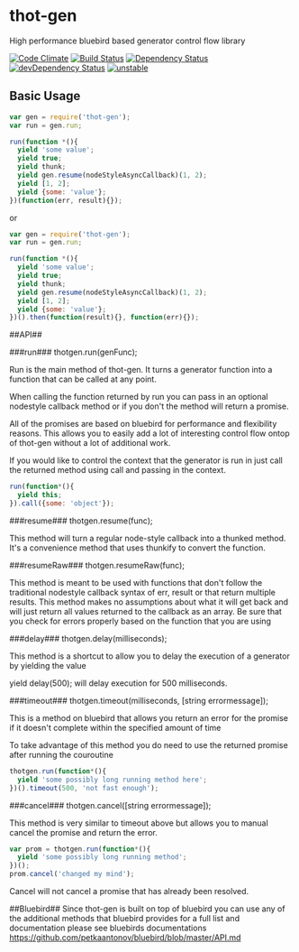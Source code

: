 thot-gen
========

High performance bluebird based generator control flow library

[![Code Climate](https://codeclimate.com/github/thotjs/thot-gen.png)](https://codeclimate.com/github/thotjs/thot-gen)
[![Build Status](https://travis-ci.org/thotjs/thot-gen.svg)](https://travis-ci.org/thotjs/thot-gen)
[![Dependency Status](https://david-dm.org/thotjs/thot-gen.svg)](https://david-dm.org/thotjs/thot-gen)
[![devDependency Status](https://david-dm.org/thotjs/thot-gen/dev-status.svg)](https://david-dm.org/thotjs/thot-gen#info=devDependencies)
[![unstable](http://badges.github.io/stability-badges/dist/unstable.svg)](http://github.com/badges/stability-badges)

Basic Usage
-------------

```javascript
var gen = require('thot-gen');
var run = gen.run;

run(function *(){
  yield 'some value';
  yield true;
  yield thunk;
  yield gen.resume(nodeStyleAsyncCallback)(1, 2);
  yield [1, 2];
  yield {some: 'value'};
})(function(err, result){});
```

or

```javascript
var gen = require('thot-gen');
var run = gen.run;

run(function *(){
  yield 'some value';
  yield true;
  yield thunk;
  yield gen.resume(nodeStyleAsyncCallback)(1, 2);
  yield [1, 2];
  yield {some: 'value'};
})().then(function(result){}, function(err){});
```

##API##

###run###
thotgen.run(genFunc);

Run is the main method of thot-gen. It turns a generator function into a function that can be called at any point.

When calling the function returned by run you can pass in an optional nodestyle callback method or if you don't the method will return a promise.

All of the promises are based on bluebird for performance and flexibility reasons. This allows you to easily add a lot of interesting control flow ontop of thot-gen without a lot of additional work.

If you would like to control the context that the generator is run in just call the returned method using call and passing in the context.

```javascript
run(function*(){
  yield this;
}).call({some: 'object'});
```

###resume###
thotgen.resume(func);

This method will turn a regular node-style callback into a thunked method. It's a convenience method that uses thunkify to convert the function.

###resumeRaw###
thotgen.resumeRaw(func);

This method is meant to be used with functions that don't follow the traditional nodestyle callback syntax of err, result or that return multiple results. This method makes no assumptions about what it will get back and will just return all values returned to the callback as an array. Be sure that you check for errors properly based on the function that you are using

###delay###
thotgen.delay(milliseconds);

This method is a shortcut to allow you to delay the execution of a generator by yielding the value

yield delay(500); will delay execution for 500 milliseconds.

###timeout###
thotgen.timeout(milliseconds, [string errormessage]);

This is a method on bluebird that allows you return an error for the promise if it doesn't complete within the specified amount of time

To take advantage of this method you do need to use the returned promise after running the couroutine

```javascript
thotgen.run(function*(){
  yield 'some possibly long running method here';
})().timeout(500, 'not fast enough');
```

###cancel###
thotgen.cancel([string errormessage]);

This method is very similar to timeout above but allows you to manual cancel the promise and return the error.

```javascript
var prom = thotgen.run(function*(){
  yield 'some possibly long running method';
})();
prom.cancel('changed my mind');
```

Cancel will not cancel a promise that has already been resolved.

##Bluebird##
Since thot-gen is built on top of bluebird you can use any of the additional methods that bluebird provides for a full list and documentation please see bluebirds documentations https://github.com/petkaantonov/bluebird/blob/master/API.md
